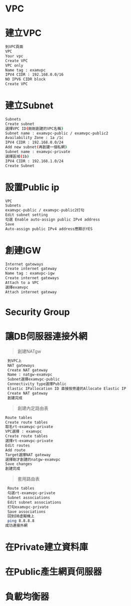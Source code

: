 # VPC
# 建立VPC
```sh
到VPC頁面
VPC
Your vpc
Create VPC
VPC only
Name tag : examvpc
IPV4 CIDR : 192.168.0.0/16
NO IPV6 CIDR block
Create VPC
```
# 建立Subnet
```sh
Subnets
Create subnet
選擇VPC ID(剛剛創建的VPC名稱)
Subnet name : examvpc-public / examvpc-public2
Availability Zone : 1a /1c
IPV4 CIDR : 192.168.0.0/24
Add new subnet(再創建一個私網)
Subnet name : examvpc-private
選擇區域(1b)
IPV4 CIDR : 192.168.1.0/24
Create Subnet
```
# 設置Public ip
```sh
VPC
Subnets
examvpc-public / examvpc-public2打勾
Edit subnet setting
勾選 Enable auto-assign public IPv4 address
Save
Auto-assign public IPv4 address應顯示YES
```
# 創建IGW
```sh
Internet gateways
Create internet gateway
Name tag : examvpc-igw
Create internet gateways
Attach to a VPC
選擇examvpc
Attach internet gateway
```
# Security Group

# 讓DB伺服器連接外網
> 創建NATgw
```sh
 到VPC上
 NAT gateways
 Create NAT gateway
 Name : natgw-examvpc
 Subnet選擇examvpc-public
 Connectivity type選擇Public
 Elastic IPallocation ID 直接按旁邊的Allocate Elastic IP
 Create NAT gateway
 創建完成
```
 > 創建內定路由表
 ```sh
 Route tables 
 Create route tables 
 取名rt-examvpc-private 
 VPC選擇 : examvpc 
 Create route tables 
 選擇rt-examvpc-private
 Edit routes 
 Add route
 Target選擇NAT gateway
 選擇剛才創建的natgw-examvpc 
 Save changes
 創建完成
```
 > 套用路由表

```sh
 Route tables
 勾選rt-examvpc-private 
 Subnet associations 
 Edit subnet associations 
 打勾examvpc-private 
 Save associations
 回到DB虛擬機上
 ping 8.8.8.8
成功連接外網
```
# 在Private建立資料庫


# 在Public產生網頁伺服器



# 負載均衡器



